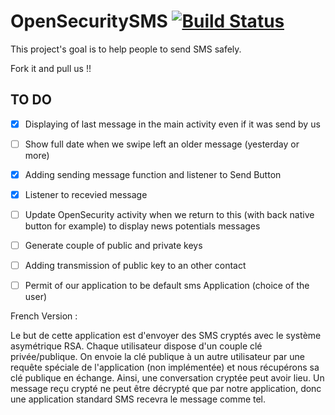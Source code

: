 # OpenSecuritySMS [![Build Status](https://travis-ci.org/OpenSecurityOrganization/OpenSecuritySMS.svg?branch=master)](https://travis-ci.org/OpenSecurityOrganization/OpenSecuritySMS)
This project's goal is to help people to send SMS safely.

Fork it and pull us !!

TO DO
-----

- [x] Displaying of last message in the main activity even if it was send by us
- [ ] Show full date when we swipe left an older message (yesterday or more)
- [x] Adding sending message function and listener to Send Button
- [x] Listener to recevied message 
- [ ] Update OpenSecurity activity when we return to this (with back native button for example) to display news potentials messages
- [ ] Generate couple of public and private keys
- [ ] Adding transmission of public key to an other contact
- [ ] Permit of our application to be default sms Application (choice of the user)


French Version : 

Le but de cette application est d'envoyer des SMS cryptés avec le système asymétrique RSA. 
Chaque utilisateur dispose d'un couple clé privée/publique. 
On envoie la clé publique à un autre utilisateur par une requête spéciale de l'application (non implémentée)
et nous récupérons sa clé publique en échange. Ainsi, une conversation cryptée peut avoir lieu. Un message reçu crypté
ne peut être décrypté que par notre application, donc une application standard SMS recevra le message comme tel.
